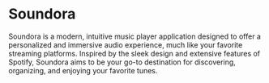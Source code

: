 # Soundora
Soundora is a modern, intuitive music player application designed to offer a personalized and immersive audio experience, much like your favorite streaming platforms. Inspired by the sleek design and extensive features of Spotify, Soundora aims to be your go-to destination for discovering, organizing, and enjoying your favorite tunes.
